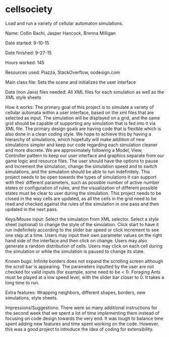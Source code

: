 # cellsociety
Load and run a variety of cellular automaton simulations.

Name: Collin Bachi, Jasper Hancock, Brenna Milligan

Date started: 9-10-15

Date finished: 9-27-15

Hours worked: 145

Resources used: Piazza, StackOverflow, oodesign.com

Main class file: Sets the scene and initializes the user interface

Data (non Java) files needed: All XML files for each simulation as well as the XML style sheets

How it works: The primary goal of this project is to simulate a variety of cellular automata within a user interface, based on the xml files that are selected as input. The simulation will be displayed on a grid, and the same grid should be capable of supporting any simulation that is fed into it via XML file. The primary design goals are having code that is flexible which is also done in a clean coding style. We hope to achieve this by having a hierarchy of simulations, which hopefully will make addition of new simulations simpler and keep our code regarding each simulation cleaner and more discrete. We are approximately following a Model, View, Controller pattern to keep our user interface and graphics separate from our game logic and resource files. The user should have the options to pause and increment the simulation, change the simulation speed and to switch simulations, and the simulation should be able to run indefinitely. This project needs to be open towards the types of simulations it can support with their different parameters, such as possible number of active number states or configuration of rules, and the visualization of different possible states must be clear to user during the simulation. This project needs to be closed in the way cells are updated, as all the cells in the grid need to be read and checked against the rules of the simulation in one pass and then updated in the next pass. 

Keys/Mouse input: Select the simulation from XML selector. Select a style sheet (optional) to change the style of the simulation. Click start to have it run indefinitely according to the slider bar speed or click increment to see one step at a time. Users may input their own parameter values on the right hand side of the interface and then click on change. Users may also generate a random distribution of cells. Users may click on each cell during the simulation or while the simulation is paused to change its state.

Known bugs: Infinite borders does not expand the scrolling screen although the scroll bar is appearing. The parameters inputted by the user are not checked for valid inputs (for example, some need to be < 1). Foraging Ants must be played at a low speed level, with the slider bar closer to 0. It takes a long time to run.

Extra features: Wrapping neighbors, different shapes, borders, new simulations, style sheets.

Impressions/Suggestions: There were so many additional instructions for the second week that we spent a lot of time implementing them instead of focusing on code design towards the very end. It was tough to balance time spent adding new features and time spent working on the code. However, this was a good project to introduce the idea of coding for extensibility.
